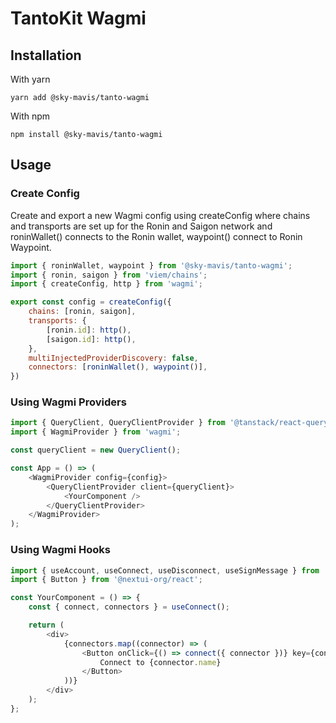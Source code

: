 # TantoKit Wagmi

## Installation

With yarn

```
yarn add @sky-mavis/tanto-wagmi
```

With npm

```
npm install @sky-mavis/tanto-wagmi
```

## Usage

### Create Config
Create and export a new Wagmi config using createConfig where chains and transports are set up for the Ronin and Saigon network and roninWallet() connects to the Ronin wallet, waypoint() connect to Ronin Waypoint.

```javascript
import { roninWallet, waypoint } from '@sky-mavis/tanto-wagmi';
import { ronin, saigon } from 'viem/chains';
import { createConfig, http } from 'wagmi';

export const config = createConfig({
    chains: [ronin, saigon],
    transports: {
        [ronin.id]: http(),
        [saigon.id]: http(),
    },
    multiInjectedProviderDiscovery: false,
    connectors: [roninWallet(), waypoint()],
})
```

### Using Wagmi Providers

```javascript
import { QueryClient, QueryClientProvider } from '@tanstack/react-query';
import { WagmiProvider } from 'wagmi';

const queryClient = new QueryClient();

const App = () => (
    <WagmiProvider config={config}>
        <QueryClientProvider client={queryClient}>
            <YourComponent />
        </QueryClientProvider>
    </WagmiProvider>
);
```

### Using Wagmi Hooks
```javascript
import { useAccount, useConnect, useDisconnect, useSignMessage } from 'wagmi';
import { Button } from '@nextui-org/react';

const YourComponent = () => {
    const { connect, connectors } = useConnect();

    return (
        <div>
            {connectors.map((connector) => (
                <Button onClick={() => connect({ connector })} key={connector.id}>
                    Connect to {connector.name}
                </Button>
            ))}
        </div>
    );
};
```

